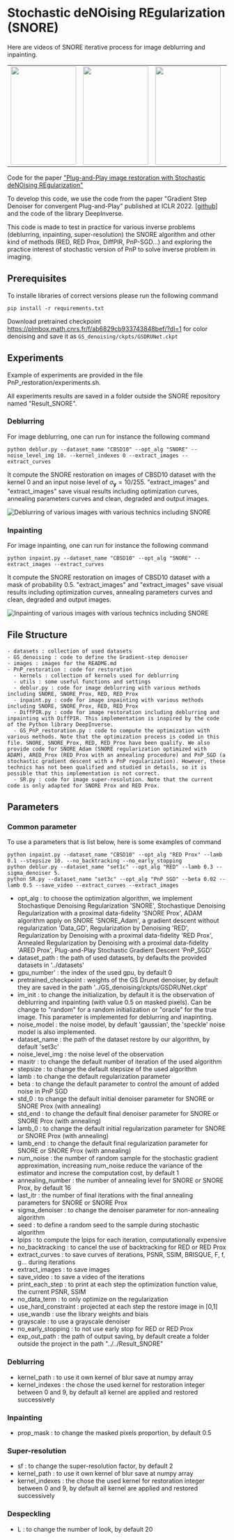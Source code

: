 # Stochastic deNOising REgularization (SNORE)

Here are videos of SNORE iterative process for image deblurring and inpainting.
<table>
  <tr>
    <td><img src="https://github.com/Marien-RENAUD/SNORE/blob/main/images/img_0_samples_video_deb.gif" width="150" height="225" loop=infinite/></td>
    <td><img src="https://github.com/Marien-RENAUD/SNORE/blob/main/images/img_1_samples_video_deb.gif" width="150" height="225" loop=infinite/></td>
    <td><img src="https://github.com/Marien-RENAUD/SNORE/blob/main/images/img_0_samples_video_imp.gif" width="150" height="225" loop=infinite/></td>
    <td><img src="https://github.com/Marien-RENAUD/SNORE/blob/main/images/img_1_samples_video_imp.gif" width="150" height="225" loop=infinite/></td>
  </tr>
</table>



Code for the paper ["Plug-and-Play image restoration with Stochastic deNOising REgularization"](https://arxiv.org/abs/2402.01779)

To develop this code, we use the code from the paper "Gradient Step Denoiser for convergent Plug-and-Play" published at ICLR 2022. [[github](https://github.com/samuro95/GSPnP)] and the code of the library DeepInverse.

This code is made to test in practice for various inverse problems (deblurring, inpainting, super-resolution) the SNORE algorithm and other kind of methods (RED, RED Prox, DiffPIR, PnP-SGD...) and exploring the practice interest of stochastic version of PnP to solve inverse problem in imaging.

## Prerequisites

To installe libraries of correct versions please run the following command
```
pip install -r requirements.txt
```

Download pretrained checkpoint https://plmbox.math.cnrs.fr/f/ab6829cb933743848bef/?dl=1 for color denoising and save it as ```GS_denoising/ckpts/GSDRUNet.ckpt```

## Experiments

Example of experiments are provided in the file PnP_restoration/experiments.sh.

All experiments results are saved in a folder outside the SNORE repository named "Result_SNORE".

### Deblurring

For image deblurring, one can run for instance the following command
```
python deblur.py --dataset_name "CBSD10" --opt_alg "SNORE" --noise_level_img 10. --kernel_indexes 0 --extract_images --extract_curves
```
It compute the SNORE restoration on images of CBSD10 dataset with the kernel 0 and an input noise level of $\sigma_{\mathbf{y}} = 10/255$. "extract_images" and "extract_images" save visual results including optimization curves, annealing parameters curves and clean, degraded and output images.

![Deblurring of various images with various technics including SNORE](images/set_of_results_deblurring.png)


### Inpainting

For image inpainting, one can run for instance the following command
```
python inpaint.py --dataset_name "CBSD10" --opt_alg "SNORE" --extract_images --extract_curves
```
It compute the SNORE restoration on images of CBSD10 dataset with a mask of probability 0.5. "extract_images" and "extract_images" save visual results including optimization curves, annealing parameters curves and clean, degraded and output images.

![Inpainting of various images with various technics including SNORE](images/set_of_results_inpainting.png)

## File Structure
```
- datasets : collection of used datasets
- GS_denoising : code to define the Gradient-step denoiser
- images : images for the README.md
- PnP_restoration : code for restoration
  - kernels : collection of kernels used for deblurring
  - utils : some useful functions and settings
  - deblur.py : code for image deblurring with various methods including SNORE, SNORE_Prox, RED, RED_Prox
  - inpaint.py : code for image inpainting with various methods including SNORE, SNORE_Prox, RED, RED_Prox
  - DiffPIR.py : code for image restoration including deblurring and inpainting with DiffPIR. This implementation is inspired by the code of the Python library DeepInverse.
  - GS_PnP_restoration.py : code to compute the optimization with various methods. Note that the optimization process is coded in this file. SNORE, SNORE_Prox, RED, RED_Prox have been qualify. We also provide code for SNORE_Adam (SNORE regularization optimized with ADAM), ARED_Prox (RED_Prox with an annealing procedure) and PnP_SGD (a stochastic gradient descent with a PnP regularization). However, these technics has not been qualified and studied in details, so it is possible that this implementation is not correct.
  - SR.py : code for image super-resolution. Note that the current code is only adapted for SNORE Prox and RED Prox.
```

## Parameters
### Common parameter
To use a parameters that is list below, here is some examples of command
```
python inpaint.py --dataset_name "CBSD10" --opt_alg "RED Prox" --lamb 0.1 --stepsize 10. --no_backtracking --no_early_stopping
python deblur.py --dataset_name "set1c" --opt_alg "RED" --lamb 0.3 --sigma_denoiser 5.
python SR.py --dataset_name "set3c" --opt_alg "PnP SGD" --beta 0.02 --lamb 0.5 --save_video --extract_curves --extract_images
```

- opt_alg : to choose the optimization algorithm, we implement Stochastique Denoising Regularization 'SNORE', Stochastique Denoising Regularization with a proximal data-fidelity 'SNORE Prox', ADAM algorithm apply on SNORE 'SNORE_Adam', a gradient descent without regularization 'Data_GD', Regularization by Denoising 'RED', Regularization by Denoising with a proximal data-fidelity 'RED Prox', Annealed Regularization by Denoising with a proximal data-fidelity 'ARED Prox', Plug-and-Play Stochastic Gradient Descent 'PnP_SGD'
- dataset_path : the path of used datasets, by defaults the provided datasets in '../datasets'
- gpu_number' : the index of the used gpu, by default 0
- pretrained_checkpoint : weights of the GS Drunet denoiser, by default they are saved in the path '../GS_denoising/ckpts/GSDRUNet.ckpt'
- im_init : to change the initialization, by default it is the observation of deblurring and inpainting (with value 0.5 on masked pixels). Can be change to "random" for a random initialization or "oracle" for the true image. This parameter is implemented for deblurring and inapinting.
- noise_model : the noise model, by default 'gaussian', the 'speckle' noise model is also implemented.
- dataset_name : the path of the dataset restore by our algorithm, by default 'set3c'
- noise_level_img : the noise level of the observation
- maxitr : to change the default number of iteration of the used algorithm
- stepsize : to change the default stepsize of the used algorithm
- lamb : to change the default regularization parameter
- beta : to change the default parameter to control the amount of added noise in PnP SGD
- std_0 : to change the default initial denoiser parameter for SNORE or SNORE Prox (with annealing)
- std_end : to change the default final denoiser parameter for SNORE or SNORE Prox (with annealing)
- lamb_0 : to change the default initial regularization parameter for SNORE or SNORE Prox (with annealing)
- lamb_end : to change the default final regularization parameter for SNORE or SNORE Prox (with annealing)
- num_noise : the number of random sample for the stochastic gradient approximation, increasing num_noise reduce the variance of the estimator and increse the computation cost, by default 1
- annealing_number : the number of annealing level for SNORE or SNORE Prox, by default 16
- last_itr : the number of final iterations with the final annealing parameters for SNORE or SNORE Prox
- sigma_denoiser : to change the denoiser parameter for non-annealing algorithm
- seed : to define a random seed to the sample during stochastic algorithm
- lpips : to compute the lpips for each iteration, computationally expensive
- no_backtracking : to cancel the use of backtracking for RED or RED Prox
- extract_curves : to save curves of iterations, PSNR, SSIM, BRISQUE, F, f, g... during iterations
- extract_images : to save images
- save_video : to save a video of the iterations
- print_each_step : to print at each step the optimization function value, the current PSNR, SSIM
- no_data_term : to only optimize on the regularization
- use_hard_constraint : projected at each step the restore image in [0,1]
- use_wandb : use the library weights and biais
- grayscale : to use a grayscale denoiser
- no_early_stopping : to not use early stop for RED or RED Prox
- exp_out_path : the path of output saving, by default create a folder outside the project in the path "../../Result_SNORE"

### Deblurring
- kernel_path : to use it own kernel of blur save at numpy array
- kernel_indexes : the chose the used kernel for restoration integer between 0 and 9, by default all kernel are applied and restored successively

### Inpainting
- prop_mask : to change the masked pixels proportion, by default 0.5

### Super-resolution
- sf : to change the super-resolution factor, by default 2
- kernel_path : to use it own kernel of blur save at numpy array
- kernel_indexes : the chose the used kernel for restoration integer between 0 and 9, by default all kernel are applied and restored successively

### Despeckling
- L : to change the number of look, by default 20





